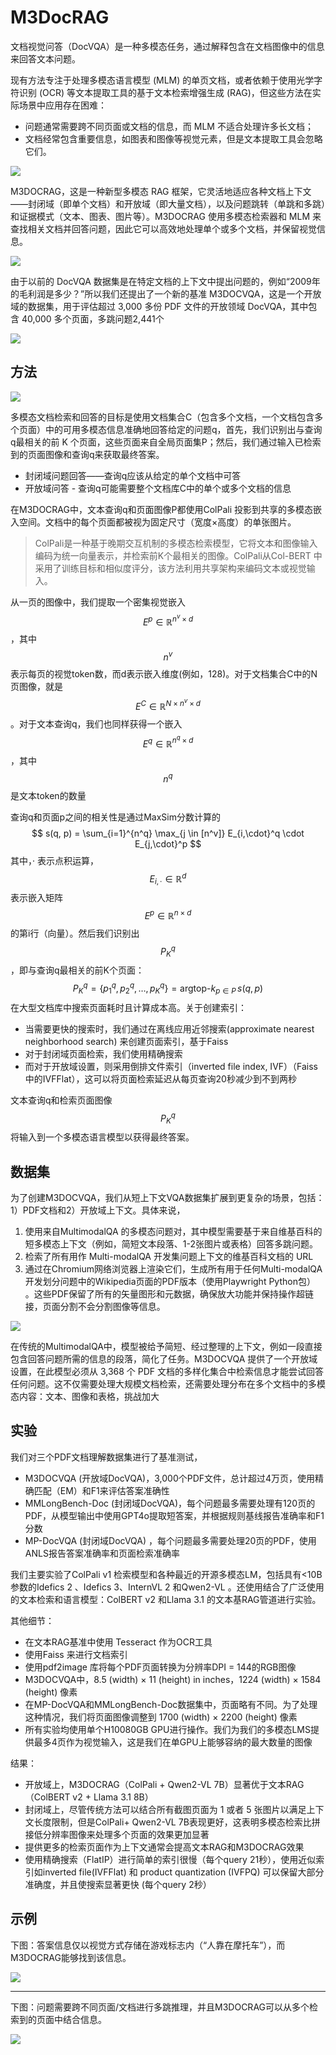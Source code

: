 # M3DocRAG

文档视觉问答（DocVQA）是一种多模态任务，通过解释包含在文档图像中的信息来回答文本问题。

现有方法专注于处理多模态语言模型 (MLM) 的单页文档，或者依赖于使用光学字符识别 (OCR) 等文本提取工具的基于文本检索增强生成 (RAG)，但这些方法在实际场景中应用存在困难：

- 问题通常需要跨不同页面或文档的信息，而 MLM 不适合处理许多长文档；
- 文档经常包含重要信息，如图表和图像等视觉元素，但是文本提取工具会忽略它们。

![](./img/m3doc1.jpg)

M3DOCRAG，这是一种新型多模态 RAG 框架，它灵活地适应各种文档上下文——封闭域（即单个文档）和开放域（即大量文档），以及问题跳转（单跳和多跳）和证据模式（文本、图表、图片等）。M3DOCRAG 使用多模态检索器和 MLM 来查找相关文档并回答问题，因此它可以高效地处理单个或多个文档，并保留视觉信息。

![](./img/m3doc2.jpg)

由于以前的 DocVQA 数据集是在特定文档的上下文中提出问题的，例如“2009年的毛利润是多少？”所以我们还提出了一个新的基准 M3DOCVQA，这是一个开放域的数据集，用于评估超过 3,000 多份 PDF 文件的开放领域 DocVQA，其中包含 40,000 多个页面，多跳问题2,441个 

![](./img/m3doc3.jpg)

##  方法

![](./img/m3doc4.jpg)

多模态文档检索和回答的目标是使用文档集合C（包含多个文档，一个文档包含多个页面）中的可用多模态信息准确地回答给定的问题q，首先，我们识别出与查询q最相关的前 K 个页面，这些页面来自全局页面集P；然后，我们通过输入已检索到的页面图像和查询q来获取最终答案。

- 封闭域问题回答——查询q应该从给定的单个文档中可答
- 开放域问答 - 查询q可能需要整个文档库C中的单个或多个文档的信息

在M3DOCRAG中，文本查询q和页面图像P都使用ColPali 投影到共享的多模态嵌入空间。文档中的每个页面都被视为固定尺寸（宽度×高度）的单张图片。

> ColPali是一种基于晚期交互机制的多模态检索模型，它将文本和图像输入编码为统一向量表示，并检索前K个最相关的图像。ColPali从Col-BERT 中采用了训练目标和相似度评分，该方法利用共享架构来编码文本或视觉输入。

从一页的图像中，我们提取一个密集视觉嵌入 $$E^p\in\mathbb{R}^{n^v\times d}$$，其中 $$n^v$$ 表示每页的视觉token数，而d表示嵌入维度(例如，128)。对于文档集合C中的N页图像，就是$$E^C\in\mathbb{R}^{N\times n^v\times d}$$。对于文本查询q，我们也同样获得一个嵌入$$E^q\in\mathbb{R}^{n^q\times d}$$，其中 $$n^q$$ 是文本token的数量

查询q和页面p之间的相关性是通过MaxSim分数计算的
$$
s(q, p) = \sum_{i=1}^{n^q} \max_{j \in [n^v]} E_{i,\cdot}^q \cdot E_{j,\cdot}^p
$$
其中，· 表示点积运算，$$E_{i,\cdot}\in \mathbb{R}^d$$ 表示嵌入矩阵 $$E^p\in\mathbb{R}^{n\times d}$$ 的第i行（向量）。然后我们识别出$$P_K^q$$，即与查询q最相关的前K个页面：
$$
P_K^q = \{p_1^q, p_2^q, \ldots, p_K^q\} = \text{argtop-}k_{p \in P} \, s(q, p)
$$
在大型文档库中搜索页面耗时且计算成本高。关于创建索引：

- 当需要更快的搜索时，我们通过在离线应用近邻搜索(approximate nearest neighborhood search) 来创建页面索引，基于Faiss 
- 对于封闭域页面检索，我们使用精确搜索
- 而对于开放域设置，则采用倒排文件索引（inverted file index, IVF）（Faiss中的IVFFlat），这可以将页面检索延迟从每页查询20秒减少到不到两秒

文本查询q和检索页面图像 $$P_K^q$$ 将输入到一个多模态语言模型以获得最终答案。

## 数据集

为了创建M3DOCVQA，我们从短上下文VQA数据集扩展到更复杂的场景，包括：1）PDF文档和2）开放域上下文。具体来说，

1. 使用来自MultimodalQA 的多模态问题对，其中模型需要基于来自维基百科的短多模态上下文（例如，简短文本段落、1-2张图片或表格）回答多跳问题。
2. 检索了所有用作 Multi-modalQA 开发集问题上下文的维基百科文档的 URL
3. 通过在Chromium网络浏览器上渲染它们，生成所有用于任何Multi-modalQA开发划分问题中的Wikipedia页面的PDF版本（使用Playwright Python包） 。这些PDF保留了所有的矢量图形和元数据，确保放大功能并保持操作超链接，页面分割不会分割图像等信息。

![](./img/medoc5.jpg)

在传统的MultimodalQA中，模型被给予简短、经过整理的上下文，例如一段直接包含回答问题所需的信息的段落，简化了任务。M3DOCVQA 提供了一个开放域设置，在此模型必须从 3,368 个 PDF 文档的多样化集合中检索信息才能尝试回答任何问题。这不仅需要处理大规模文档检索，还需要处理分布在多个文档中的多模态内容：文本、图像和表格，挑战加大

## 实验

我们对三个PDF文档理解数据集进行了基准测试，

- M3DOCVQA (开放域DocVQA)，3,000个PDF文件，总计超过4万页，使用精确匹配（EM）和F1来评估答案准确性
- MMLongBench-Doc  (封闭域DocVQA)，每个问题最多需要处理有120页的PDF，从模型输出中使用GPT4o提取短答案，并根据规则基线报告准确率和F1分数
- MP-DocVQA  (封闭域DocVQA) ，每个问题最多需要处理20页的PDF，使用ANLS报告答案准确率和页面检索准确率

我们主要实验了ColPali v1 检索模型和各种最近的开源多模态LM，包括具有<10B参数的Idefics 2 、Idefics 3、InternVL 2  和Qwen2-VL 。还使用结合了广泛使用的文本检索和语言模型：ColBERT v2  和Llama 3.1 的文本基RAG管道进行实验。 

其他细节：

- 在文本RAG基准中使用 Tesseract 作为OCR工具
- 使用Faiss 来进行文档索引
- 使用pdf2image  库将每个PDF页面转换为分辨率DPI = 144的RGB图像
- M3DOCVQA中，8.5 (width) × 11 (height) in inches，1224 (width) × 1584 (height) 像素
- 在MP-DocVQA和MMLongBench-Doc数据集中，页面略有不同。为了处理这种情况，我们将页面图像调整到 1700 (width) × 2200 (height) 像素
- 所有实验均使用单个H10080GB GPU进行操作。我们为我们的多模态LMS提供最多4页作为视觉输入，这是我们在单GPU上能够容纳的最大数量的图像

结果：

- 开放域上，M3DOCRAG（ColPali + Qwen2-VL 7B）显著优于文本RAG（ColBERT v2 + Llama 3.1 8B）
- 封闭域上，尽管传统方法可以结合所有截图页面为 1 或者 5 张图片以满足上下文长度限制，但是ColPali+ Qwen2-VL 7B表现更好，这表明多模态检索比拼接低分辨率图像来处理多个页面的效果更加显著
- 提供更多的检索页面作为上下文通常会提高文本RAG和M3DOCRAG效果
- 使用精确搜索（FlatIP）进行简单的索引很慢（每个query 21秒），使用近似索引如inverted file(IVFFlat) 和 product quantization  (IVFPQ)  可以保留大部分准确度，并且使搜索显著更快 (每个query 2秒）

## 示例

下图：答案信息仅以视觉方式存储在游戏标志内（“人靠在摩托车”），而M3DOCRAG能够找到该信息。

![](./img/m3doc6.jpg)

------

下图：问题需要跨不同页面/文档进行多跳推理，并且M3DOCRAG可以从多个检索到的页面中结合信息。

![](./img/m3doc7.jpg)



